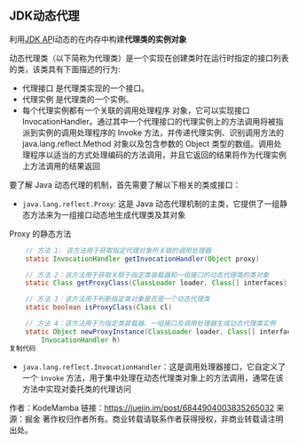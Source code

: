 ## JDK动态代理

利用[JDK AP](https://tool.oschina.net/uploads/apidocs/jdk-zh/)I动态的在内存中构建**代理类的实例对象**

动态代理类（以下简称为代理类）是一个实现在创建类时在运行时指定的接口列表的类，该类具有下面描述的行为: 

- 代理接口 是代理类实现的一个接口。
- 代理实例 是代理类的一个实例。
- 每个代理实例都有一个关联的调用处理程序 对象，它可以实现接口 InvocationHandler。通过其中一个代理接口的代理实例上的方法调用将被指派到实例的调用处理程序的 Invoke 方法，并传递代理实例、识别调用方法的 java.lang.reflect.Method 对象以及包含参数的 Object 类型的数组。调用处理程序以适当的方式处理编码的方法调用，并且它返回的结果将作为代理实例上方法调用的结果返回



要了解 Java 动态代理的机制，首先需要了解以下相关的类或接口：

- `java.lang.reflect.Proxy`: 这是 Java 动态代理机制的主类，它提供了一组静态方法来为一组接口动态地生成代理类及其对象

Proxy 的静态方法

```java
    // 方法 1: 该方法用于获取指定代理对象所关联的调用处理器
    static InvocationHandler getInvocationHandler(Object proxy) 

    // 方法 2：该方法用于获取关联于指定类装载器和一组接口的动态代理类的类对象
    static Class getProxyClass(ClassLoader loader, Class[] interfaces) 

    // 方法 3：该方法用于判断指定类对象是否是一个动态代理类
    static boolean isProxyClass(Class cl) 

    // 方法 4：该方法用于为指定类装载器、一组接口及调用处理器生成动态代理类实例
    static Object newProxyInstance(ClassLoader loader, Class[] interfaces, 
        InvocationHandler h)
复制代码
```

- `java.lang.reflect.InvocationHandler`：这是调用处理器接口，它自定义了一个 `invoke` 方法，用于集中处理在动态代理类对象上的方法调用，通常在该方法中实现对委托类的代理访问




作者：KodeMamba
链接：https://juejin.im/post/6844904003835265032
来源：掘金
著作权归作者所有。商业转载请联系作者获得授权，非商业转载请注明出处。
